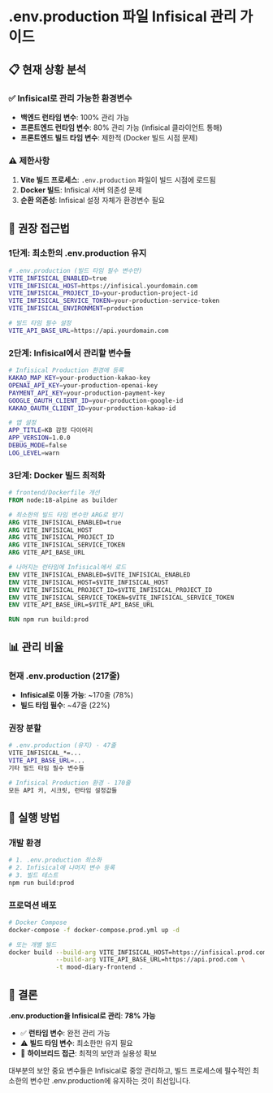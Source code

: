 # .env.production 파일 Infisical 관리 가이드

## 📋 현재 상황 분석

### ✅ Infisical로 관리 가능한 환경변수
- **백엔드 런타임 변수**: 100% 관리 가능
- **프론트엔드 런타임 변수**: 80% 관리 가능 (Infisical 클라이언트 통해)
- **프론트엔드 빌드 타임 변수**: 제한적 (Docker 빌드 시점 문제)

### ⚠️ 제한사항
1. **Vite 빌드 프로세스**: `.env.production` 파일이 빌드 시점에 로드됨
2. **Docker 빌드**: Infisical 서버 의존성 문제
3. **순환 의존성**: Infisical 설정 자체가 환경변수 필요

## 🔧 권장 접근법

### 1단계: 최소한의 .env.production 유지
```bash
# .env.production (빌드 타임 필수 변수만)
VITE_INFISICAL_ENABLED=true
VITE_INFISICAL_HOST=https://infisical.yourdomain.com
VITE_INFISICAL_PROJECT_ID=your-production-project-id
VITE_INFISICAL_SERVICE_TOKEN=your-production-service-token
VITE_INFISICAL_ENVIRONMENT=production

# 빌드 타임 필수 설정
VITE_API_BASE_URL=https://api.yourdomain.com
```

### 2단계: Infisical에서 관리할 변수들
```bash
# Infisical Production 환경에 등록
KAKAO_MAP_KEY=your-production-kakao-key
OPENAI_API_KEY=your-production-openai-key
PAYMENT_API_KEY=your-production-payment-key
GOOGLE_OAUTH_CLIENT_ID=your-production-google-id
KAKAO_OAUTH_CLIENT_ID=your-production-kakao-id

# 앱 설정
APP_TITLE=KB 감정 다이어리
APP_VERSION=1.0.0
DEBUG_MODE=false
LOG_LEVEL=warn
```

### 3단계: Docker 빌드 최적화
```dockerfile
# frontend/Dockerfile 개선
FROM node:18-alpine as builder

# 최소한의 빌드 타임 변수만 ARG로 받기
ARG VITE_INFISICAL_ENABLED=true
ARG VITE_INFISICAL_HOST
ARG VITE_INFISICAL_PROJECT_ID
ARG VITE_INFISICAL_SERVICE_TOKEN
ARG VITE_API_BASE_URL

# 나머지는 런타임에 Infisical에서 로드
ENV VITE_INFISICAL_ENABLED=$VITE_INFISICAL_ENABLED
ENV VITE_INFISICAL_HOST=$VITE_INFISICAL_HOST
ENV VITE_INFISICAL_PROJECT_ID=$VITE_INFISICAL_PROJECT_ID
ENV VITE_INFISICAL_SERVICE_TOKEN=$VITE_INFISICAL_SERVICE_TOKEN
ENV VITE_API_BASE_URL=$VITE_API_BASE_URL

RUN npm run build:prod
```

## 📊 관리 비율

### 현재 .env.production (217줄)
- **Infisical로 이동 가능**: ~170줄 (78%)
- **빌드 타임 필수**: ~47줄 (22%)

### 권장 분할
```bash
# .env.production (유지) - 47줄
VITE_INFISICAL_*=...
VITE_API_BASE_URL=...
기타 빌드 타임 필수 변수들

# Infisical Production 환경 - 170줄
모든 API 키, 시크릿, 런타임 설정값들
```

## 🚀 실행 방법

### 개발 환경
```bash
# 1. .env.production 최소화
# 2. Infisical에 나머지 변수 등록
# 3. 빌드 테스트
npm run build:prod
```

### 프로덕션 배포
```bash
# Docker Compose
docker-compose -f docker-compose.prod.yml up -d

# 또는 개별 빌드
docker build --build-arg VITE_INFISICAL_HOST=https://infisical.prod.com \
             --build-arg VITE_API_BASE_URL=https://api.prod.com \
             -t mood-diary-frontend .
```

## 🎯 결론

**.env.production을 Infisical로 관리**: **78% 가능**

- ✅ **런타임 변수**: 완전 관리 가능
- ⚠️ **빌드 타임 변수**: 최소한만 유지 필요
- 🔧 **하이브리드 접근**: 최적의 보안과 실용성 확보

대부분의 보안 중요 변수들은 Infisical로 중앙 관리하고, 
빌드 프로세스에 필수적인 최소한의 변수만 .env.production에 유지하는 것이 최선입니다.
